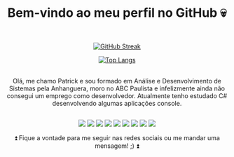 <div align="center">
  
  <h1>Bem-vindo ao meu perfil no GitHub 💀</h1>
  <p><br></p>

  [![GitHub Streak](http://github-readme-streak-stats.herokuapp.com?user=patrickxfranco&theme=graywhite&hide_border=true&date_format=j%20M%5B%20Y%5D)](https://git.io/streak-stats)
  
  [![Top Langs](https://github-readme-stats.vercel.app/api/top-langs/?username=patrickxfranco&layout=compact&theme=graywhite)](https://github.com/anuraghazra/github-readme-stats)
  
<!--</div>-->

 <p><br>Olá, me chamo Patrick e sou formado em Análise e Desenvolvimento de Sistemas pela Anhanguera, moro no ABC Paulista e infelizmente ainda não consegui um emprego como desenvolvedor. Atualmente tenho estudado C# desenvolvendo algumas aplicações console.</p>
  
  ##
  
<!--<div align="center">-->
  <a href="https://www.youtube.com/channel/UC_907JkN0bADOLCjlIp93hA" target="_blank"><img src="https://img.shields.io/badge/YouTube-FF0000?style=for-the-badge&logo=youtube&logoColor=white" target="_blank"></a>
  <a href="https://www.linkedin.com/in/patrick-franco-b6681514b/" target="_blank"><img src="https://img.shields.io/badge/LinkedIn-0077B5?style=for-the-badge&logo=linkedin&logoColor=white" target="_blank"></a>
    <a href="https://www.facebook.com/patrickxfranco/" target="_blank"><img src="https://img.shields.io/badge/Facebook-1877F2?style=for-the-badge&logo=facebook&logoColor=white" target="_blank"></a>
     <a href="https://www.instagram.com/patrickxfranco/" target="_blank"><img src="https://img.shields.io/badge/Instagram-E4405F?style=for-the-badge&logo=instagram&logoColor=white" target="_blank"></a>
      <a href="https://www.twitch.tv/frankusbr" target="_blank"><img src="https://img.shields.io/badge/Twitch-9146FF?style=for-the-badge&logo=twitch&logoColor=white" target="_blank"></a>
      <a href="https://steamcommunity.com/id/FrankusBR/" target="_blank"><img src="https://img.shields.io/badge/Steam-000000?style=for-the-badge&logo=steam&logoColor=white" target="_blank"></a>
      <a href="https://account.xbox.com/pt-br/profile?gamertag=patrickxfranco" target="_blank"><img src="https://img.shields.io/badge/Xbox-107C10?style=for-the-badge&logo=xbox&logoColor=white" target="_blank"></a>
      <a href="https://open.spotify.com/user/patrickxfranco?si=4cc4b95b47de4ba0" target="_blank"><img src="https://img.shields.io/badge/Spotify-1ED760?&style=for-the-badge&logo=spotify&logoColor=white" target="_blank"></a>
      <a href="mailto:patrickxfranco@gmail.com?subject=GitHub" target="_blank"><img src="https://img.shields.io/badge/Gmail-D14836?style=for-the-badge&logo=gmail&logoColor=white" target="_blank"></a>
  <p>⏫ Fique a vontade para me seguir nas redes sociais ou me mandar uma mensagem! ;) ⏫</p>
  <p> </p>
  <p><br></p>
  
  </div>
